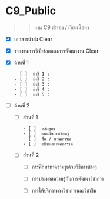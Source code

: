 # C9_Public
>> งาน C9 สำรอง / เรียงเนื้อหา 

  - [x]  เอกสารนำส่ง Clear
  - [x]  รายงานการวิจัยข้อตกลงการพัฒนางาน Clear
 
  - [x] ด้านที่ 1 
        
        - [ ]  บ่งชี้ 1 :
        - [ ]  บ่งชี้ 2 :
        - [ ]  บ่งชี้ 3 :
        - [ ]  บ่งชี้ 4 :
        - [ ]  บ่งชี้ 5 :
        
  - [ ]  ด้านที่ 2
       
       - [ ]  ส่วนที่ 1
             
              - [ ]  หลักสูตร
              - [ ]  แผนจัดการเรียนรู้
              - [ ]  สื่อ / นวัฒกรรม
              - [ ]  แฟ้มผลงานคัดสรรค
             
        - [ ]  ส่วนที่ 2
             
             - [ ]  การศึกษาหาความรูเด้วยวิธีการต่างๆ
              - [ ]  การประมาลความรู้กับการพัฒนาวิชาการ
              - [ ]  การให้บริการทางวิชาการและวิชาชีพ
              
